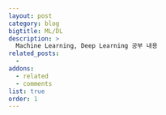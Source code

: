 ```yaml
---
layout: post
category: blog
bigtitle: ML/DL
description: >
  Machine Learning, Deep Learning 공부 내용
related_posts:
  -
addons:
  - related
  - comments
list: true
order: 1
---
```

